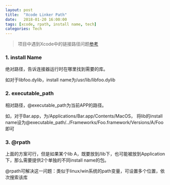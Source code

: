 ```yaml
---
layout: post
title:  "Xcode Linker Path"
date:   2018-01-20 16:00:00
tags: [xcode, rpath, install name, tech]
categories: Tech
---
```


>  项目中遇到Xcode中的链接路径问题[参考](https://www.jianshu.com/p/cd614e080078)

### 1. install Name
绝对路径，告诉连接器运行时在哪里找到需要的库。

如对于libfoo.dylib，install name为/usr/lib/libfoo.dylib

### 2. executable_path
相对路径，@executable_path为当前APP的路径。

如，对于Bar.app，为/Applications/Bar.app/Contents/MacOS，
将lib的install name设为@executable_path/../Frameworks/Foo.framework/Versions/A/Foo即可

### 3. @rpath
上面的方案可行，但是如果某个lib A，既要放到/lib下，也可能被放到Application下，那么需要提供2个单独的不同install name的包。

@rpath可解决这一问题：类似于linux/win系统的path变量，可设置多个位置，依次搜索该库
